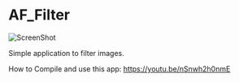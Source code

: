 # AF_Filter

![ScreenShot](http://lostsidedead.biz/osx/AF_Filter.png "screenshot")

Simple application to filter images.


How to Compile and use this app: https://youtu.be/nSnwh2h0nmE
